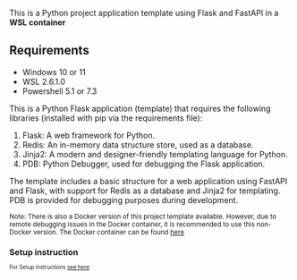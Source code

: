 This is a Python project application template using Flask and FastAPI in a **WSL container**


## Requirements
- Windows 10 or 11
- WSL 2.6.1.0
- Powershell 5.1 or 7.3

This is a Python Flask application (template) that requires the following libraries (installed with pip via the requirements file):
1. Flask: A web framework for Python.
2. Redis: An in-memory data structure store, used as a database.
3. Jinja2: A modern and designer-friendly templating language for Python.
4. PDB: Python Debugger, used for debugging the Flask application.

The template includes a basic structure for a web application using FastAPI and Flask, with support for Redis as a database and Jinja2 for templating. PDB is provided for debugging purposes during development.

<small> Note: There is also a Docker version of this project template available. However, due to remote debugging issues in the Docker container, it is recommended to use this non-Docker version. The Docker container can be found [here](https://github.com/NicoJanE/PY-Flask-FastApi-Template-Stack) <small>

## Setup instruction

For Setup instructions [see here](https://nicojane.github.io/PY-Flask-FastApi-Template-WSL-Stack/Howtos/Setup)